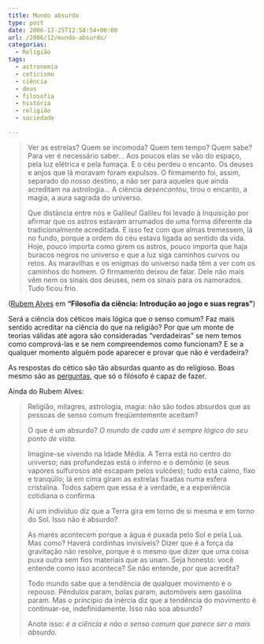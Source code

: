 ```yaml
---
title: Mundo absurdo
type: post
date: 2006-12-25T12:58:54+00:00
url: /2006/12/mundo-absurdo/
categorias:
  - Religião
tags:
  - astronomia
  - ceticismo
  - ciência
  - deus
  - filosofia
  - história
  - religião
  - sociedade

---
```

> Ver as estrelas? Quem se incomoda? Quem tem tempo? Quem sabe? Para ver é necessário saber… Aos poucos elas se vão do espaço, pela luz elétrica e pela fumaça. E o céu perdeu o encanto. Os deuses e anjos que lá moravam foram expulsos. O firmamento foi, assim, separado do nosso destino, a não ser para aqueles que ainda acreditam na astrologia… A ciência _desencantou_, tirou o encanto, a magia, a aura sagrada do universo.
>
> Que distância entre nós e Galileu! Galileu foi levado à Inquisição por afirmar que os astros estavam arrumados de uma forma diferente da tradicionalmente acreditada. E isso fez com que almas tremessem, lá no fundo, porque a ordem do céu estava ligada ao sentido da vida. Hoje, pouco importa como girem os astros, pouco importa que haja buracos negros no universo e que a luz siga caminhos curvos ou retos. As maravilhas e os enigmas do universo nada têm a ver com os caminhos do homem. O firmamento deixou de falar. Dele não mais vêm nem os sinais dos deuses, nem os sinais para os namorados. Tudo ficou frio.

([Rubem Alves][1] em **“Filosofia da ciência: Introdução ao jogo e suas regras”**)

Será a ciência dos céticos mais lógica que o senso comum? Faz mais sentido acreditar na ciência do que na religião? Por que um monte de teorias válidas até agora são consideradas “verdadeiras” se nem temos como comprová-las e se nem compreendemos como funcionam? E se a qualquer momento alguém pode aparecer e provar que não é verdadeira?

As respostas do cético são tão absurdas quanto as do religioso. Boas mesmo são as [perguntas][2], que só o filósofo é capaz de fazer.

Ainda do Rubem Alves:

> Religião, milagres, astrologia, magia: não são todos absurdos que as pessoas de senso comum freqüentemente aceitam?
>
> O que é um absurdo? _O mundo de cada um é sempre lógico do seu ponto de vista._
>
> Imagine-se vivendo na Idade Média. A Terra está no centro do universo; nas profundezas está o inferno e o demônio (e seus vapores sulfurosos até escapam pelos vulcões); tudo está calmo, fixo e tranqüilo; lá em cima giram as estrelas fixadas numa esfera cristalina. Todos sabem que essa é a verdade, e a experiência cotidiana o confirma.
>
> Aí um indivíduo diz que a Terra gira em torno de si mesma e em torno do Sol. Isso não é absurdo?
>
> As marés acontecem porque a água é puxada pelo Sol e pela Lua. Mas como? Haverá cordinhas invisíveis? Dizer que é a força da gravitação não resolve, porque é o mesmo que dizer que uma coisa puxa outra sem fios materiais que as unam. Seja honesto: você entende como isso acontece? Se não entende, por que acredita?
>
> Todo mundo sabe que a tendência de qualquer movimento é o repouso. Pêndulos param, bolas param, automóveis sem gasolina param. Mas o princípio da inércia diz que a tendência do movimento é continuar-se, indefinidamente. Isso não soa absurdo?
>
> Anote isso: _é a ciência e não o senso comum que parece ser o mais absurdo._

 [1]: http://pt.wikipedia.org/wiki/Rubem_Alves
 [2]: /2006/12/maieutica/

